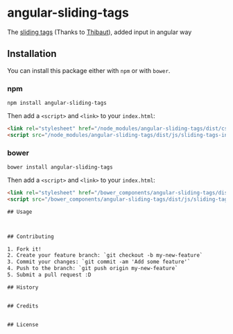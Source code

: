 # angular-sliding-tags

The [sliding tags](https://codepen.io/Thibaut/pen/eCIkr) (Thanks to [Thibaut](https://codepen.io/Thibaut/)), added input in angular way

## Installation

You can install this package either with `npm` or with `bower`.

### npm

```shell
npm install angular-sliding-tags
```

Then add a `<script>` and `<link>` to your `index.html`:

```html
<link rel="stylesheet" href="/node_modules/angular-sliding-tags/dist/css/sliding-tags.css">
<script src="/node_modules/angular-sliding-tags/dist/js/sliding-tags-input.js"></script>
```

### bower

```shell
bower install angular-sliding-tags
```

Then add a `<script>` and `<link>` to your `index.html`:

```html
<link rel="stylesheet" href="/bower_components/angular-sliding-tags/dist/css/sliding-tags.css">
<script src="/bower_components/angular-sliding-tags/dist/js/sliding-tags-input.js"></script>

## Usage



## Contributing

1. Fork it!
2. Create your feature branch: `git checkout -b my-new-feature`
3. Commit your changes: `git commit -am 'Add some feature'`
4. Push to the branch: `git push origin my-new-feature`
5. Submit a pull request :D

## History


## Credits


## License
